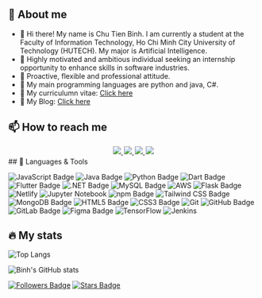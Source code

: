 ## 👤 About me
- 👋 Hi there! My name is Chu Tien Binh. I am currently a student at the Faculty of Information Technology, Ho Chi Minh City University of Technology (HUTECH). My major is Artificial Intelligence.
- 👀 Highly motivated and ambitious individual seeking an internship opportunity to enhance skills in software industries.
- 🤗 Proactive, flexible and professional attitude.
- 🌱 My main programming languages are python and java, C#.
- 📄 My curriculumn vitae: [Click here](https://totgokhung.netlify.app/assets/uploads/CV5.pdf)
- 📓 My Blog: [Click here](https://totgokhung.netlify.app/)
## 📫 How to reach me

<div id="badges" align="center" style="margin: 3px">
  <a style="margin: 1px" href="https://www.linkedin.com/in/chu-ti%E1%BA%BFn-b%C3%ACnh-2357062bb/">
    <img src="https://img.shields.io/badge/LinkedIn-blue?style=for-the-badge&logo=linkedin&logoColor=white"/>
  </a>
  <a style="margin: 1px" href="https://www.facebook.com/quangtrung.ky.1/">
    <img src="https://img.shields.io/badge/Facebook-white?style=for-the-badge&logo=youtube&logoColor=blue"/>
  </a>
  <a style="margin: 1px" href="https://github.com/totgokhung123">
    <img src="https://img.shields.io/badge/Github-black?style=for-the-badge&logo=Github&logoColor=white"/>
  </a>
  <a style="margin: 1px" href="mailto:chutienbinh2003@gmail.com">
    <img src="https://img.shields.io/badge/gmail-%23D14836.svg?&style=for-the-badge&logo=gmail&logoColor=white&color=ec4135"/>
  </a>
</div>
## 🌱 Languages & Tools

![JavaScript Badge](https://img.shields.io/badge/JavaScript-F7DF1E?logo=javascript&logoColor=000&style=flat)
![Java Badge](https://img.shields.io/badge/Java-ED8B00?style=flat&logo=openjdk&logoColor=white)
![Python Badge](https://img.shields.io/badge/Python-3776AB?style=flat&logo=python&logoColor=white)
![Dart Badge](https://img.shields.io/badge/Dart-0175C2?style=flat&logo=dart&logoColor=white)
![Flutter Badge](https://img.shields.io/badge/Flutter-02569B?style=flat&logo=flutter&logoColor=white)
![.NET Badge](https://img.shields.io/badge/.NET-512BD4?style=flat&logo=dotnet&logoColor=white)
![MySQL Badge](https://img.shields.io/badge/MySQL-4479A1?style=flat&logo=mysql&logoColor=white)
![AWS](https://img.shields.io/badge/AWS-%23FF9900.svg?style=flat&logo=amazon-aws&logoColor=white)
![Flask Badge](https://img.shields.io/badge/Flask-000000?style=flat&logo=flask&logoColor=white)
![Netlify](https://img.shields.io/badge/netlify-%23000000.svg?style=flat&logo=netlify&logoColor=#00C7B7)
![Jupyter Notebook](https://img.shields.io/badge/jupyter-%23FA0F00.svg?style=flat&logo=jupyter&logoColor=white)
![npm Badge](https://img.shields.io/badge/npm-CB3837?logo=npm&logoColor=fff&style=flat)
![Tailwind CSS Badge](https://img.shields.io/badge/Tailwind%20CSS-06B6D4?logo=tailwindcss&logoColor=fff&style=flat)
![MongoDB Badge](https://img.shields.io/badge/MongoDB-47A248?logo=mongodb&logoColor=fff&style=flat)
![HTML5 Badge](https://img.shields.io/badge/HTML5-E34F26?logo=html5&logoColor=fff&style=flat)
![CSS3 Badge](https://img.shields.io/badge/CSS3-1572B6?logo=css3&logoColor=fff&style=flat)
![Git](https://img.shields.io/badge/git-%23F05033.svg?style=flat&logo=git&logoColor=white)
![GitHub Badge](https://img.shields.io/badge/GitHub-181717?logo=github&logoColor=fff&style=flat)
![GitLab Badge](https://img.shields.io/badge/GitLab-FC6D26?logo=gitlab&logoColor=fff&style=flat)
![Figma Badge](https://img.shields.io/badge/Figma-F24E1E?logo=figma&logoColor=fff&style=flat)
![TensorFlow](https://img.shields.io/badge/TensorFlow-%23FF6F00.svg?style=flat&logo=TensorFlow&logoColor=white)
![Jenkins](https://img.shields.io/badge/jenkins-%232C5263.svg?style=flat&logo=jenkins&logoColor=white)

## 🔥 My stats
![Top Langs](https://github-readme-stats.vercel.app/api/top-langs/?username=totgokhung123&layout=compact&theme=dark)

![Binh's GitHub stats](https://github-readme-stats.vercel.app/api?username=totgokhung123&show_icons=true&theme=dark)

[![Followers Badge](https://img.shields.io/github/followers/totgokhung123?style=for-the-badge&logo=github&color=blue&logoColor=black)](https://github.com/totgokhung123)
[![Stars Badge](https://img.shields.io/github/stars/totgokhung123?affiliations=OWNER%2CCOLLABORATOR%2CORGANIZATION_MEMBER&logo=github&color=red&logoColor=black&style=for-the-badge)](https://github.com/totgokhung123)

